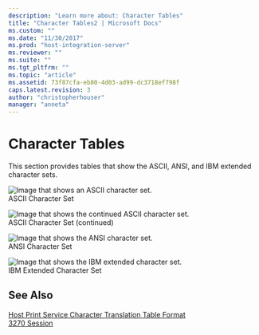 ```yaml
---
description: "Learn more about: Character Tables"
title: "Character Tables2 | Microsoft Docs"
ms.custom: ""
ms.date: "11/30/2017"
ms.prod: "host-integration-server"
ms.reviewer: ""
ms.suite: ""
ms.tgt_pltfrm: ""
ms.topic: "article"
ms.assetid: 73f87cfa-eb80-4d03-ad99-dc3718ef798f
caps.latest.revision: 3
author: "christopherhouser"
manager: "anneta"
---
```

# Character Tables
This section provides tables that show the ASCII, ANSI, and IBM extended character sets.  
  
 ![Image that shows an ASCII character set.](../core/media/ref03.gif "ref03")  
ASCII Character Set  
  
 ![Image that shows the continued ASCII character set.](../core/media/ref04.gif "ref04")  
ASCII Character Set (continued)  
  
 ![Image that shows the ANSI character set.](../core/media/ref02.gif "ref02")  
ANSI Character Set  
  
 ![Image that shows the IBM extended character set.](../core/media/ref05.gif "ref05")  
IBM Extended Character Set  
  
## See Also  
 [Host Print Service Character Translation Table Format](./host-print-service-character-translation-table-format1.md)   
 [3270 Session](../core/3270-session1.md)
